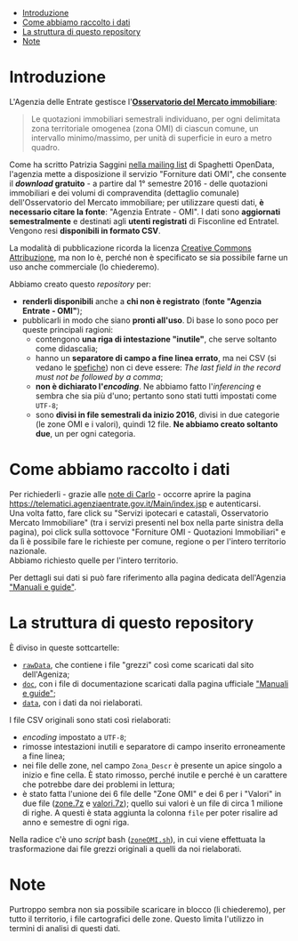 <!-- TOC -->

- [Introduzione](#introduzione)
- [Come abbiamo raccolto i dati](#come-abbiamo-raccolto-i-dati)
- [La struttura di questo repository](#la-struttura-di-questo-repository)
- [Note](#note)

<!-- /TOC -->

# Introduzione

L'Agenzia delle Entrate gestisce l'[**Osservatorio del Mercato immobiliare**](https://www.agenziaentrate.gov.it/wps/content/Nsilib/Nsi/Schede/FabbricatiTerreni/omi):

> Le quotazioni immobiliari semestrali individuano, per ogni delimitata zona territoriale omogenea (zona OMI) di ciascun comune, un intervallo minimo/massimo, per unità di superficie in euro a metro quadro.

Come ha scritto Patrizia Saggini [nella mailing list](https://groups.google.com/d/msg/spaghettiopendata/iS5D-5uM2W4/AuL0N32SDAAJ) di Spaghetti OpenData, l'agenzia mette a disposizione il servizio "Forniture dati OMI", che consente il **_download_ gratuito** - a partire dal 1° semestre 2016 - delle quotazioni immobiliari e dei volumi di compravendita (dettaglio comunale) dell'Osservatorio del Mercato immobiliare; per utilizzare questi dati, **è necessario citare la fonte**: "Agenzia Entrate - OMI". I dati sono **aggiornati semestralmente** e destinati agli **utenti registrati** di Fisconline ed Entratel.<br>
Vengono resi **disponibili in formato CSV**.

La modalità di pubblicazione ricorda la licenza [Creative Commons Attribuzione](http://creativecommons.org/licenses/by/4.0/), ma non lo è, perché non è specificato se sia possibile farne un uso anche commerciale (lo chiederemo).

Abbiamo creato questo _repository_ per:

- **renderli disponibili** anche a **chi non è registrato** (**fonte "Agenzia Entrate - OMI"**);
- pubblicarli in modo che siano **pronti all'uso**. Di base lo sono poco per queste principali ragioni:
  - contengono **una riga di intestazione "inutile"**, che serve soltanto come didascalia;
  - hanno un **separatore di campo a fine linea errato**, ma nei CSV (si vedano le [spefiche](https://tools.ietf.org/html/rfc4180)) non ci deve essere: _The last field in the record must not be followed by a comma_;
  - **non è dichiarato l'_encoding_**. Ne abbiamo fatto l'_inferencing_ e sembra che sia più d'uno; pertanto sono stati tutti impostati come `UTF-8`;
  - sono **divisi in file semestrali da inizio 2016**, divisi in due categorie (le zone OMI e i valori), quindi 12 file. **Ne abbiamo creato soltanto due**, un per ogni categoria.

# Come abbiamo raccolto i dati

Per richiederli - grazie alle [note di Carlo](https://groups.google.com/d/msg/spaghettiopendata/iS5D-5uM2W4/8JH4xgw7BwAJ) - occorre aprire la pagina <https://telematici.agenziaentrate.gov.it/Main/index.jsp> e autenticarsi.<br>
Una volta fatto, fare click su "Servizi ipotecari e catastali, Osservatorio Mercato Immobiliare" (tra i servizi presenti nel box nella parte sinistra della pagina), poi click sulla sottovoce "Forniture OMI - Quotazioni Immobiliari" e da lì è possibile fare le richieste per comune, regione o per l'intero territorio nazionale.<br>
Abbiamo richiesto quelle per l'intero territorio.

Per dettagli sui dati si può fare riferimento alla pagina dedicata dell'Agenzia ["Manuali e guide"](https://www.agenziaentrate.gov.it/wps/content/Nsilib/Nsi/Schede/FabbricatiTerreni/omi/Manuali+e+guide/?page=schedefabbricatieterreni).

# La struttura di questo repository

È diviso in queste sottcartelle:

- [`rawData`](./rawData), che contiene i file "grezzi" così come scaricati dal sito dell'Ageniza;
- [`doc`](./doc), con i file di documentazione scaricati dalla pagina ufficiale ["Manuali e guide"](https://www.agenziaentrate.gov.it/wps/content/Nsilib/Nsi/Schede/FabbricatiTerreni/omi/Manuali+e+guide/?page=schedefabbricatieterreni);
- [`data`](./doc), con i dati da noi rielaborati.

I file CSV originali sono stati così rielaborati:

- _encoding_ impostato a `UTF-8`;
- rimosse intestazioni inutili e separatore di campo inserito erroneamente a fine linea;
- nei file delle zone, nel campo `Zona_Descr` è presente un apice singolo a inizio e fine cella. È stato rimosso, perché inutile e perché è un carattere che potrebbe dare dei problemi in lettura;
- è stato fatta l'unione dei 6 file delle "Zone OMI" e dei 6 per i "Valori" in due file ([zone.7z](./data/zone.7z) e [valori.7z]((./data/valori.7z))); quello sui valori è un file di circa 1 milione di righe. A questi è stata aggiunta la colonna `file` per poter risalire ad anno e semestre di ogni riga.

Nella radice c'è uno _script_ bash ([`zoneOMI.sh`](./zoneOMI.sh)), in cui viene effettuata la trasformazione dai file grezzi originali a quelli da noi rielaborati.

# Note

Purtroppo sembra non sia possibile scaricare in blocco (li chiederemo), per tutto il territorio, i file cartografici delle zone. Questo limita l'utilizzo in termini di analisi di questi dati.
